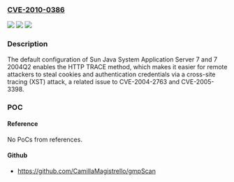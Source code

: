 ### [CVE-2010-0386](https://cve.mitre.org/cgi-bin/cvename.cgi?name=CVE-2010-0386)
![](https://img.shields.io/static/v1?label=Product&message=n%2Fa&color=blue)
![](https://img.shields.io/static/v1?label=Version&message=n%2Fa&color=blue)
![](https://img.shields.io/static/v1?label=Vulnerability&message=n%2Fa&color=brighgreen)

### Description

The default configuration of Sun Java System Application Server 7 and 7 2004Q2 enables the HTTP TRACE method, which makes it easier for remote attackers to steal cookies and authentication credentials via a cross-site tracing (XST) attack, a related issue to CVE-2004-2763 and CVE-2005-3398.

### POC

#### Reference
No PoCs from references.

#### Github
- https://github.com/CamillaMagistrello/gmpScan


